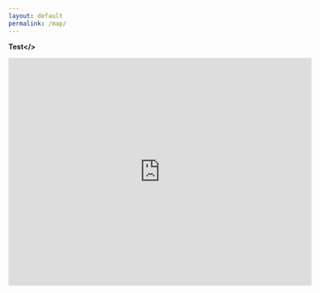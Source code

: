 ```yaml
---
layout: default
permalink: /map/
---
```

<b>Test</>
<br>
<iframe
  width="600"
  height="450"
  style="border:0"
  loading="lazy"
  allowfullscreen
  src="https://www.google.com/maps/embed/v1/place?key=AIzaSyDx3pE_t6DwHcdC8Hdga0dTSHWNeqPA5cI
    &q=Space+Needle,Seattle+WA">
</iframe>
